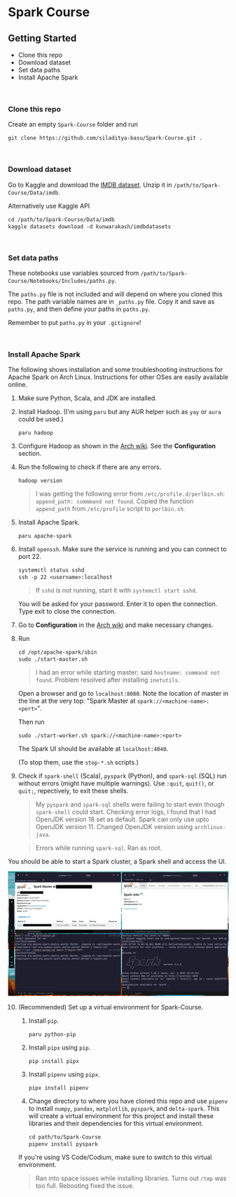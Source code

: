 # Spark Course

## Getting Started

- Clone this repo
- Download dataset
- Set data paths
- Install Apache Spark

&nbsp;
### Clone this repo

Create an empty `Spark-Course` folder and run

```
git clone https://github.com/siladitya-basu/Spark-Course.git .
```

&nbsp;
### Download dataset

Go to Kaggle and download the [IMDB dataset](https://www.kaggle.com/datasets/kunwarakash/imdbdatasets?select=title_ratings.tsv). Unzip it in `/path/to/Spark-Course/Data/imdb`.

Alternatively use Kaggle API

```
cd /path/to/Spark-Course/Data/imdb
kaggle datasets download -d kunwarakash/imdbdatasets
```

&nbsp;
### Set data paths
These notebooks use variables sourced from `/path/to/Spark-Course/Notebooks/Includes/paths.py`.

The `paths.py` file is not included and will depend on where you cloned this repo. The path variable names are in `_paths.py` file. Copy it and save as `paths.py`, and then define your paths in `paths.py`.

Remember to put `paths.py` in your `.gitignore`!

&nbsp;
### Install Apache Spark

The following shows installation and some troubleshooting instructions for Apache Spark on Arch Linux. Instructions for other OSes are easily available online.

1. Make sure Python, Scala, and JDK are installed.

2. Install Hadoop. (I'm using `paru` but any AUR helper such as `yay` or `aura` could be used.)
    ```
    paru hadoop
    ```

3. Configure Hadoop as shown in the [Arch wiki](https://wiki.archlinux.org/title/Hadoop). See the **Configuration** section.

4. Run the following to check if there are any errors.
    ```
    hadoop version
    ```
    > I was getting the following error from `/etc/profile.d/perlbin.sh`: `append_path: commmand not found`. Copied the function `append_path` from `/etc/profile` script to `perlbin.sh`.

5. Install Apache Spark.
    ```
    paru apache-spark
    ```

6. Install `openssh`. Make sure the service is running and you can connect to port 22.

    ```
    systemctl status sshd
    ssh -p 22 <username>:localhost
    ```

    >If `sshd` is not running, start it with `systemctl start sshd`.

    You will be asked for your password. Enter it to open the connection. Type exit to close the connection.

7. Go to **Configuration** in the [Arch wiki](https://wiki.archlinux.org/title/Apache_Spark) and make necessary changes.

8. Run 
    ```
    cd /opt/apache-spark/sbin
    sudo ./start-master.sh
    ```

    > I had an error while starting master; said `hostname: command not found`. Problem resolved after installing `inetutils`.

    Open a browser and go to `localhost:8080`. Note the location of master in the line at the very top: "Spark Master at `spark://<machine-name>:<port>`".
    
    Then run
    ```
    sudo ./start-worker.sh spark://<machine-name>:<port>
    ```

    The Spark UI should be available at `localhost:4040`.

    (To stop them, use the `stop-*.sh` scripts.)

9. Check if `spark-shell` (Scala), `pyspark` (Python), and `spark-sql` (SQL) run without errors (might have multiple warnings). Use `:quit`, `quit()`, or `quit;`, repectively, to exit these shells.

    > My `pyspark` and `spark-sql` shells were failing to start even though `spark-shell` could start. Checking error logs, I found that I had OpenJDK version 18 set as default. Spark can only use upto OpenJDK version 11. Changed OpenJDK version using `archlinux-java`.

    > Errors while running `spark-sql`. Ran as root.
    
You should be able to start a Spark cluster, a Spark shell and access the UI.

![spark-setup](./Includes/images/spark-setup.jpg)

10. (Recommended) Set up a virtual environment for Spark-Course.
    1. Install `pip`.
        ```
        paru python-pip
        ```
    2. Install `pipx` using `pip`.
        ```
        pip install pipx
        ```
    3. Install `pipenv` using `pipx`.
        ```
        pipx install pipenv
        ```
    4. Change directory to where you have cloned this repo and use `pipenv` to install `numpy`, `pandas`, `matplotlib`, `pyspark`, and `delta-spark`. This will create a virtual environment for this project and install these libraries and their dependencies for this virtual environment.
        ```
        cd path/to/Spark-Course
        pipenv install pyspark
        ```
    If you're using VS Code/Codium, make sure to switch to this virtual environment.

    > Ran into space issues while installing libraries. Turns out `/tmp` was too full. Rebooting fixed the issue.

